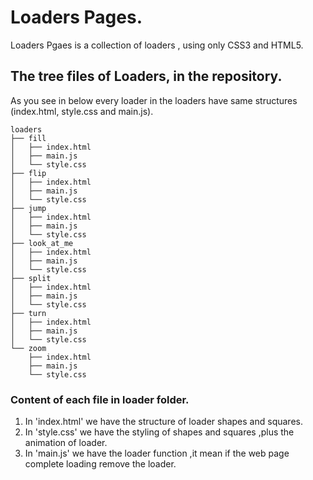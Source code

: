 # Loaders Pages.
Loaders Pgaes is a collection of loaders , using only CSS3 and HTML5.

## The tree files of Loaders, in the repository.

As you see in below every loader in the loaders have same structures (index.html, style.css and main.js).

    loaders
    ├── fill
    │   ├── index.html
    │   ├── main.js
    │   └── style.css
    ├── flip
    │   ├── index.html
    │   ├── main.js
    │   └── style.css
    ├── jump
    │   ├── index.html
    │   ├── main.js
    │   └── style.css
    ├── look_at_me
    │   ├── index.html
    │   ├── main.js
    │   └── style.css
    ├── split
    │   ├── index.html
    │   ├── main.js
    │   └── style.css
    ├── turn
    │   ├── index.html
    │   ├── main.js
    │   └── style.css
    └── zoom
        ├── index.html
        ├── main.js
        └── style.css

### Content of each file in loader folder.

1. In 'index.html' we have the structure of loader shapes and squares.
2. In 'style.css' we have the styling of shapes and squares ,plus the animation of loader.
3. In 'main.js' we have the loader function ,it mean if the web page complete loading remove the loader.
